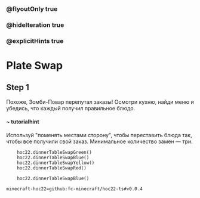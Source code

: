 ### @flyoutOnly true
### @hideIteration true
### @explicitHints true


# Plate Swap

## Step 1  
Похоже, Зомби-Повар перепутал заказы! Осмотри кухню, найди меню и убедись, что каждый получил правильное блюдо. 

#### ~ tutorialhint  
Используй "поменять местами сторону", чтобы переставить блюда так, чтобы все получили свой заказ. Минимальное количество замен — три.  


```ghost
    hoc22.dinnerTableSwapGreen()
    hoc22.dinnerTableSwapBlue()
    hoc22.dinnerTableSwapYellow()
    hoc22.dinnerTableSwapRed()
```
```template
    hoc22.dinnerTableSwapBlue()
```

```package
minecraft-hoc22=github:fc-minecraft/hoc22-ts#v0.0.4
```